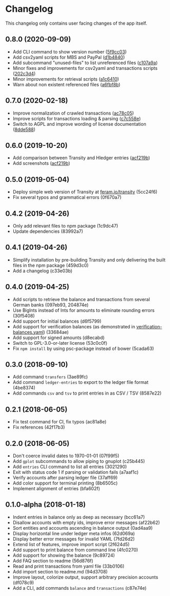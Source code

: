 # Changelog

This changelog only contains user facing changes of the app itself.


## 0.8.0 (2020-09-09)

- Add CLI command to show version number ([5f9cc03])
- Add csv2yaml scripts for MBS and PayPal ([d1b4840])
- Add subcommand "unused-files" to list unreferenced files ([c107a9a])
- Minor fixes and improvements for csv2yaml and transactions scripts ([202c3d4])
- Minor improvements for retrieval scripts ([a1c6410])
- Warn about non existent referenced files ([a6fbf8b])

[5f9cc03]: https://github.com/feramhq/transity/commit/5f9cc03
[d1b4840]: https://github.com/feramhq/transity/commit/d1b4840
[c107a9a]: https://github.com/feramhq/transity/commit/c107a9a
[202c3d4]: https://github.com/feramhq/transity/commit/202c3d4
[a1c6410]: https://github.com/feramhq/transity/commit/a1c6410
[a6fbf8b]: https://github.com/feramhq/transity/commit/a6fbf8b


## 0.7.0 (2020-02-18)

- Improve normalization of crawled transactions ([ac78c05])
- Improve scripts for transactions loading & parsing ([c7c558e])
- Switch to AGPL and improve wording of license documentation ([8dde588])

[ac78c05]: https://github.com/feramhq/transity/commit/ac78c05
[c7c558e]: https://github.com/feramhq/transity/commit/c7c558e
[8dde588]: https://github.com/feramhq/transity/commit/8dde588


## 0.6.0 (2019-10-20)

- Add comparison between Transity and Hledger entries ([acf219b])
- Add screenshots ([acf219b])

[acf219b]: https://github.com/feramhq/transity/commit/acf219b


## 0.5.0 (2019-05-04)

- Deploy simple web version of Transity at [feram.io/transity] <!----> (5cc24f6)
- Fix several typos and grammatical errors (0f670a7)

[feram.io/transity]: https://www.feram.io/transity


## 0.4.2 (2019-04-26)

- Only add relevant files to npm package (1c9dc47)
- Update dependencies (83992a7)


## 0.4.1 (2019-04-26)

- Simplify installation by pre-building Transity
    and only delivering the built files in the npm package (459d3c0)
- Add a changelog (c33e03b)


## 0.4.0 (2019-04-25)

- Add scripts to retrieve the balance and transactions
    from several German banks (097eb93, 204874e)
- Use BigInts instead of Ints for amounts to eliminate rounding errors (30f5408)
- Add support for initial balances (d6f5799)
- Add support for verification balances (as demonstrated in
    [verification-balances.yaml](examples/verification-balances.yaml)) (33684ae)
- Add support for signed amounts (d8ecabd)
- Switch to GPL-3.0-or-later license (53c0c0f)
- Fix `npm install` by using psc-package instead of bower (5cada63)


## 0.3.0 (2018-09-10)

- Add command `transfers` (3ae89fc)
- Add command `ledger-entries` to export to the ledger file format (4be8374)
- Add commands `csv` and `tsv` to print entries in as CSV / TSV (8587e22)


## 0.2.1 (2018-06-05)

- Fix test command for CI, fix typos (ac81a8e)
- Fix references (42f17b3)


## 0.2.0 (2018-06-05)

- Don't coerce invalid dates to 1970-01-01 (07f99f5)
- Add `gplot` subcommands to allow piping to gnuplot (c25b445)
- Add `entries` CLI command to list all entries (3021290)
- Exit with status code 1 if parsing or validation fails (a7aaf1c)
- Verify accounts after parsing ledger file (37aff69)
- Add color support for terminal printing (8b6505c)
- Implement alignment of entries (bfa602f)


## 0.1.0-alpha (2018-01-18)

- Indent entries in balance only as deep as necessary (bcc61a7)
- Disallow accounts with empty ids, improve error messages (af22b62)
- Sort entities and accounts ascending in balance output (0ad4aa9)
- Display horizontal line under ledger meta infos (62d069a)
- Display better error messages for invalid YAML (7fd26d2)
- Extend list of features, improve import script (2f624d5)
- Add support to print balance from command line (4fc0270)
- Add support for showing the balance (9c89724)
- Add FAQ section to readme (56d876f)
- Read and print transactions from yaml file (33b0106)
- Add import section to readme.md (94d3708)
- Improve layout, colorize output,
    support arbitrary precision accounts (df078c9)
- Add a CLI, add commands `balance` and `transactions` (c87e74e)
